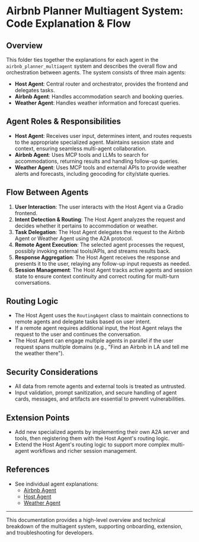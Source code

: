 # Airbnb Planner Multiagent System: Code Explanation & Flow

## Overview
This folder ties together the explanations for each agent in the `airbnb_planner_multiagent` system and describes the overall flow and orchestration between agents. The system consists of three main agents:
- **Host Agent**: Central router and orchestrator, provides the frontend and delegates tasks.
- **Airbnb Agent**: Handles accommodation search and booking queries.
- **Weather Agent**: Handles weather information and forecast queries.

## Agent Roles & Responsibilities
- **Host Agent**: Receives user input, determines intent, and routes requests to the appropriate specialized agent. Maintains session state and context, ensuring seamless multi-agent collaboration.
- **Airbnb Agent**: Uses MCP tools and LLMs to search for accommodations, returning results and handling follow-up queries.
- **Weather Agent**: Uses MCP tools and external APIs to provide weather alerts and forecasts, including geocoding for city/state queries.

## Flow Between Agents
1. **User Interaction**: The user interacts with the Host Agent via a Gradio frontend.
2. **Intent Detection & Routing**: The Host Agent analyzes the request and decides whether it pertains to accommodation or weather.
3. **Task Delegation**: The Host Agent delegates the request to the Airbnb Agent or Weather Agent using the A2A protocol.
4. **Remote Agent Execution**: The selected agent processes the request, possibly invoking external tools/APIs, and streams results back.
5. **Response Aggregation**: The Host Agent receives the response and presents it to the user, relaying any follow-up input requests as needed.
6. **Session Management**: The Host Agent tracks active agents and session state to ensure context continuity and correct routing for multi-turn conversations.

## Routing Logic
- The Host Agent uses the `RoutingAgent` class to maintain connections to remote agents and delegate tasks based on user intent.
- If a remote agent requires additional input, the Host Agent relays the request to the user and continues the conversation.
- The Host Agent can engage multiple agents in parallel if the user request spans multiple domains (e.g., "Find an Airbnb in LA and tell me the weather there").

## Security Considerations
- All data from remote agents and external tools is treated as untrusted.
- Input validation, prompt sanitization, and secure handling of agent cards, messages, and artifacts are essential to prevent vulnerabilities.

## Extension Points
- Add new specialized agents by implementing their own A2A server and tools, then registering them with the Host Agent's routing logic.
- Extend the Host Agent's routing logic to support more complex multi-agent workflows and richer session management.

## References
- See individual agent explanations:
  - [Airbnb Agent](./airbnb_agent.md)
  - [Host Agent](./host_agent.md)
  - [Weather Agent](./weather_agent.md)

---
This documentation provides a high-level overview and technical breakdown of the multiagent system, supporting onboarding, extension, and troubleshooting for developers.